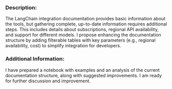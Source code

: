 ### Description:
The LangChain integration documentation provides basic information about the tools, but gathering complete, up-to-date information requires additional steps. This includes details about subscriptions, regional API availability, and support for different models. I propose enhancing the documentation structure by adding filterable tables with key parameters (e.g., regional availability, cost) to simplify integration for developers.

### Additional Information:
I have prepared a notebook with examples and an analysis of the current documentation structure, along with suggested improvements. I am ready for further discussion and improvement.
